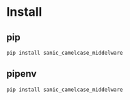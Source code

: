 # Install
## pip
    pip install sanic_camelcase_middelware
## pipenv
    pip install sanic_camelcase_middelware
